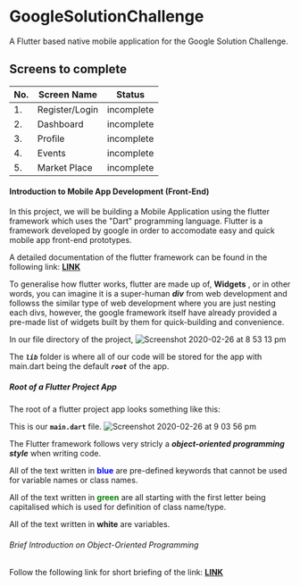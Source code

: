 # GoogleSolutionChallenge

A Flutter based native mobile application for the Google Solution Challenge.

## Screens to complete
|No.| Screen Name | Status|
|---|---|---|
|1. |Register/Login| incomplete|
|2. |Dashboard| incomplete|
|3. |Profile| incomplete|
|4. |Events| incomplete|
|5. |Market Place| incomplete|


#### Introduction to Mobile App Development (Front-End)
In this project, we will be building a Mobile Application using the flutter framework which uses the "Dart" programming language. Flutter is a framework developed by google in order to accomodate easy and quick mobile app front-end prototypes. 

A detailed documentation of the flutter framework can be found in the following link: 
<a href="https://flutter.dev/docs"><b>LINK</b></a>

To generalise how flutter works, flutter are made up of, **Widgets** , or in other words, you can imagine it is a super-human ***div*** from web development and followss the similar type of web development where you are just nesting each divs, however, the google framework itself have already provided a pre-made list of widgets built by them for quick-building and convenience.

In our file directory of the project,
![Screenshot 2020-02-26 at 8 53 13 pm](https://user-images.githubusercontent.com/44058187/75346736-51fef680-58da-11ea-9eb7-8c541bcc5ea3.png)

The ***`lib`*** folder is where all of our code will be stored for the app with main.dart being the default ***`root`*** of the app.

##### Root of a Flutter Project App
The root of a flutter project app looks something like this:

This is our **`main.dart`** file.
![Screenshot 2020-02-26 at 9 03 56 pm](https://user-images.githubusercontent.com/44058187/75347371-8fb04f00-58db-11ea-9354-ebf6fcb4fb2e.png)

The Flutter framework follows very stricly a ***object-oriented programming style*** when writing code.

All of the text written in <span style="color:blue"><b>blue</b></span> are pre-defined keywords that cannot be used for variable names or class names.

All of the text written in <span style="color:green"><b>green</b></span> are all starting with the first letter being capitalised which is used for definition of class name/type.

All of the text written in <b>white</b> are variables.

###### Brief Introduction on Object-Oriented Programming
Follow the following link for short briefing of the link: 
<a href="https://medium.com/edureka/java-oop-cheat-sheet-9c6ebb5e1175"><b>LINK</b></a>